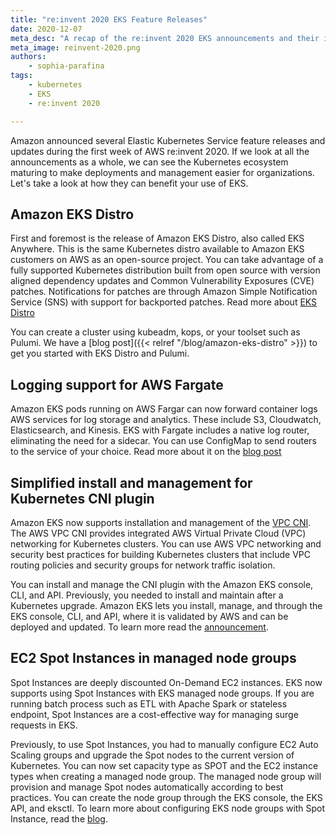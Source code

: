```yaml
---
title: "re:invent 2020 EKS Feature Releases"
date: 2020-12-07
meta_desc: "A recap of the re:invent 2020 EKS announcements and their impacts"
meta_image: reinvent-2020.png
authors:
    - sophia-parafina
tags:
    - kubernetes
    - EKS
    - re:invent 2020

---
```


Amazon announced several Elastic Kubernetes Service feature releases and updates during the first week of AWS re:invent 2020. If we look at all the announcements as a whole, we can see the Kubernetes ecosystem maturing to make deployments and management easier for organizations. Let's take a look at how they can benefit your use of EKS.

<!--more-->

## Amazon EKS Distro

First and foremost is the release of Amazon EKS Distro, also called EKS Anywhere. This is the same Kubernetes distro available to Amazon EKS customers on AWS as an open-source project. You can take advantage of a fully supported Kubernetes distribution built from open source with version aligned dependency updates and Common Vulnerability Exposures (CVE) patches. Notifications for patches are through Amazon Simple Notification Service (SNS) with support for backported patches. Read more about [EKS Distro](https://aws.amazon.com/blogs/opensource/introducing-amazon-eks-distro/)

You can create a cluster using kubeadm, kops, or your toolset such as Pulumi. We have a [blog post]({{< relref "/blog/amazon-eks-distro" >}}) to get you started with EKS Distro and Pulumi.

## Logging support for AWS Fargate

Amazon EKS pods running on AWS Fargar can now forward container logs AWS services for log storage and analytics. These include S3, Cloudwatch, Elasticsearch, and Kinesis. EKS with Fargate includes a native log router, eliminating the need for a sidecar. You can use ConfigMap to send routers to the service of your choice. Read more about it on the [blog post](https://aws.amazon.com/blogs/containers/fluent-bit-for-amazon-eks-on-aws-fargate-is-here/)

## Simplified install and management for Kubernetes CNI plugin

Amazon EKS now supports installation and management of the [VPC CNI](https://docs.aws.amazon.com/eks/latest/userguide/pod-networking.html). The AWS VPC CNI provides integrated AWS Virtual Private Cloud (VPC) networking for Kubernetes clusters. You can use AWS VPC networking and security best practices for building Kubernetes clusters that include VPC routing policies and security groups for network traffic isolation.

You can install and manage the CNI plugin with the Amazon EKS console, CLI, and API. Previously, you needed to install and maintain after a Kubernetes upgrade. Amazon EKS lets you install, manage, and through the EKS console, CLI, and API, where it is validated by AWS and can be deployed and updated.  To learn more read the [announcement](https://aws.amazon.com/blogs/containers/introducing-amazon-eks-add-ons/).

## EC2 Spot Instances in managed node groups

Spot Instances are deeply discounted On-Demand EC2 instances. EKS now supports using Spot Instances with EKS managed node groups. If you are running batch process such as ETL with Apache Spark or stateless endpoint, Spot Instances are a cost-effective way for managing surge requests in EKS.

Previously, to use Spot Instances, you had to manually configure EC2 Auto Scaling groups and upgrade the Spot nodes to the current version of Kubernetes. You can now set capacity type as SPOT and the EC2 instance types when creating a managed node group. The managed node group will provision and manage Spot nodes automatically according to best practices. You can create the node group through the EKS console, the EKS API, and eksctl. To learn more about configuring EKS node groups with Spot Instance, read the [blog](https://aws.amazon.com/blogs/containers/amazon-eks-now-supports-provisioning-and-managing-ec2-spot-instances-in-managed-node-groups/).
